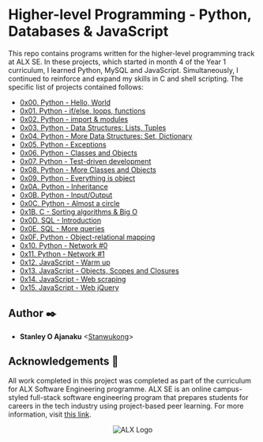 # Higher-level Programming - Python, Databases & JavaScript

This repo contains programs written for the higher-level programming track at ALX SE. In these projects, which started in month 4 of the Year 1 curriculum, I learned Python, MySQL and JavaScript. Simultaneously, I continued to reinforce and expand my skills in C and shell scripting. The specific list of projects contained follows:


- [0x00. Python - Hello, World](./0x00-python-hello_world)
- [0x01. Python - if/else, loops, functions](./0x01-python-if_else_loops_functions/)
- [0x02. Python - import & modules](./0x02-python-import_modules)
- [0x03. Python - Data Structures: Lists, Tuples](./0x03-python-data_structures)
- [0x04. Python - More Data Structures: Set, Dictionary](./0x04-python-more_data_structures)
- [0x05. Python - Exceptions](./0x05-python-exceptions)
- [0x06. Python - Classes and Objects](./0x06-python-classes)
- [0x07. Python - Test-driven development](./0x07-python-test_driven_development)
- [0x08. Python - More Classes and Objects](./0x08-python-more_classes)
- [0x09. Python - Everything is object](./0x09-python-everything_is_object)
- [0x0A. Python - Inheritance](./0x0A-python-inheritance)
- [0x0B. Python - Input/Output](./0x0B-python-input_output)
- [0x0C. Python - Almost a circle](./0x0C-python-almost_a_circle)
- [0x1B. C - Sorting algorithms & Big O](https://github.com/Stanwukong/sorting_algorithms.git)
- [0x0D. SQL - Introduction](./0x0D-SQL_introduction)
- [0x0E. SQL - More queries](./0x0E-SQL_more_queries)
- [0x0F. Python - Object-relational mapping](./0x0F-python-object_relational_mapping)
- [0x10. Python - Network #0](./0x10-python-network_0)
- [0x11. Python - Network #1](./0x11-python-network_1)
- [0x12. JavaScript - Warm up](./0x12-javascript-warm_up)
- [0x13. JavaScript - Objects, Scopes and Closures](./0x13-javascript_objects_scopes_closures)
- [0x14. JavaScript - Web scraping](./0x14-javascript-web_scraping)
- [0x15. JavaScript - Web jQuery](./0x15-javascript-web_jquery)


## Author :black_nib:
- **Stanley O Ajanaku** <[Stanwukong](https://github.com/stanwukong)>


## Acknowledgements :pray:

All work completed in this project was completed as part of the curriculum for ALX Software Engineering programme. ALX SE is an online campus-styled full-stack software engineering program that prepares students for careers in the tech industry using project-based peer learning. For more information, visit [this link](https://www.alxafrica.com/).

<p align="center">
	<img src="https://africabusinesscommunities.com/Images/Key%20Logos/alx.png"
		alt="ALX Logo"
	>
</p>

